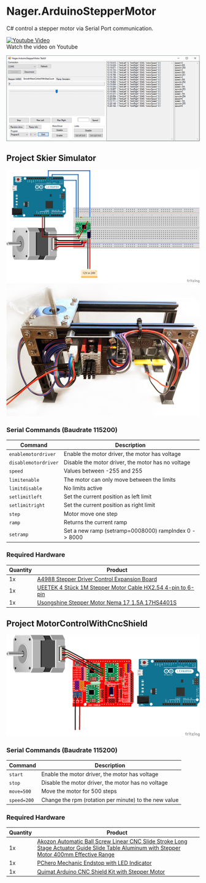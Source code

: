# Nager.ArduinoStepperMotor
C# control a stepper motor via Serial Port communication. 

[![Youtube Video](https://img.youtube.com/vi/VNwVPjmE1V4/0.jpg)](https://www.youtube.com/watch?v=VNwVPjmE1V4)<br>
Watch the video on Youtube

![TestUI](doc/TestUI.png)

## Project Skier Simulator

![A4899WiringDiagram](doc/A4899WiringDiagram.png)
![Project2](doc/Project2.jpg)

### Serial Commands (Baudrate 115200)

Command | Description | 
--- | --- | 
`enablemotordriver` | Enable the motor driver, the motor has voltage
`disablemotordriver` | Disable the motor driver, the motor has no voltage
`speed` | Values between -255 and 255
`limitenable` | The motor can only move between the limits
`limitdisable` | No limits active
`setlimitleft` | Set the current position as left limit
`setlimitright` | Set the current position as right limit
`step` | Motor move one step
`ramp` | Returns the current ramp
`setramp` | Set a new ramp (setramp=0008000) rampIndex 0 -> 8000

### Required Hardware

Quantity | Product | 
--- | --- | 
1x | [A4988 Stepper Driver Control Expansion Board](https://amzn.to/2X9j6cO) |
1x | [UEETEK 4 Stück 1M Stepper Motor Cable HX2.54 4-pin to 6-pin](https://amzn.to/31w3uz7) |
1x | [Usongshine Stepper Motor Nema 17 1.5A 17HS4401S](https://amzn.to/2KO4jO8) |

## Project MotorControlWithCncShield

![CncShieldWiringDiagram](doc/CncShieldWiringDiagram.png)

### Serial Commands (Baudrate 115200)

Command | Description | 
--- | --- | 
`start` | Enable the motor driver, the motor has voltage
`stop` | Disable the motor driver, the motor has no voltage
`move=500` | Move the motor for 500 steps
`speed=200` | Change the rpm (rotation per minute) to the new value

### Required Hardware

Quantity | Product | 
--- | --- | 
1x | [Akozon Automatic Ball Screw Linear CNC Slide Stroke Long Stage Actuator Guide Slide Table Aluminum with Stepper Motor 400mm Effective Range](https://amzn.to/2uOP0eR) |
1x | [PChero Mechanic Endstop with LED Indicator](https://amzn.to/2UIAZh4) |
1x | [Quimat Arduino CNC Shield Kit with Stepper Motor](https://amzn.to/2I4SG4M) |
